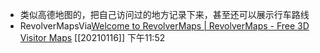 - 类似高德地图的，把自己访问过的地方记录下来，甚至还可以展示行车路线
- RevolverMapsVia[Welcome to RevolverMaps | RevolverMaps - Free 3D Visitor Maps](https://www.revolvermaps.com/) [[20210116]] 下午11:52
